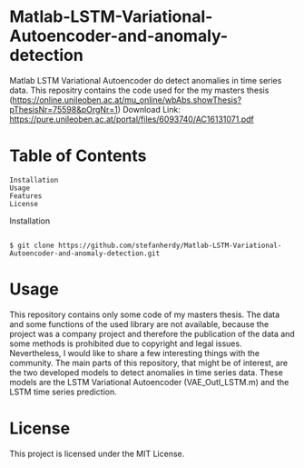 # Matlab-LSTM-Variational-Autoencoder-and-anomaly-detection


Matlab LSTM Variational Autoencoder do detect anomalies in time series data.
This repositry contains the code used for the my masters thesis (https://online.unileoben.ac.at/mu_online/wbAbs.showThesis?pThesisNr=75598&pOrgNr=1)
Download Link: https://pure.unileoben.ac.at/portal/files/6093740/AC16131071.pdf

# Table of Contents

    Installation
    Usage
    Features
    License

Installation

```shell

$ git clone https://github.com/stefanherdy/Matlab-LSTM-Variational-Autoencoder-and-anomaly-detection.git
```
# Usage

This repository contains only some code of my masters thesis. The data and some functions of the used library are not available, because the project was a company project and therefore the publication of the data and some methods is prohibited due to copyright and legal issues.
Nevertheless, I would like to share a few interesting things with the community.
The main parts of this repository, that might be of interest, are the two developed models to detect anomalies in time series data. These models are the LSTM Variational Autoencoder (VAE_Outl_LSTM.m) and the LSTM time series prediction.


# License

This project is licensed under the MIT License.
